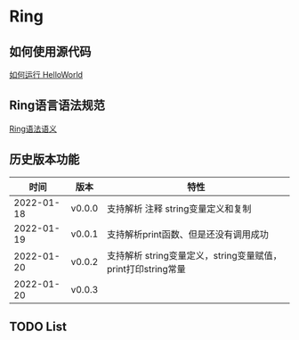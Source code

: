 # Ring

## 如何使用源代码

[如何运行 HelloWorld](./doc/using.md)

## Ring语言语法规范

[Ring语法语义]()

## 历史版本功能

| 时间       | 版本   | 特性                                                         |
| ---------- | ------ | ------------------------------------------------------------ |
| 2022-01-18 | v0.0.0 | 支持解析 注释 string变量定义和复制                           |
| 2022-01-19 | v0.0.1 | 支持解析print函数、但是还没有调用成功                        |
| 2022-01-20 | v0.0.2 | 支持解析 string变量定义，string变量赋值，print打印string常量 |
| 2022-01-20 | v0.0.3 |                                                              |

## TODO List

